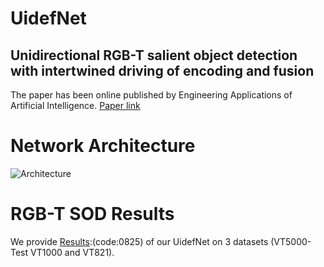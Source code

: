 # UidefNet
Unidirectional RGB-T salient object detection with intertwined driving of encoding and fusion
---
The paper has been online published by Engineering Applications of Artificial Intelligence.
[Paper link](https://doi.org/10.1016/j.engappai.2022.105162)

Network Architecture
===
![Architecture](https://user-images.githubusercontent.com/101792089/224664418-0ffd8d4e-0a5b-4743-8858-60e4b1aee974.png)

RGB-T SOD Results
===
We provide [Results](https://pan.baidu.com/s/1ql9jednuTXONuicR47o3wg):(code:0825) of our UidefNet on 3 datasets (VT5000-Test VT1000 and VT821).
